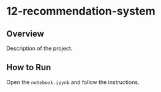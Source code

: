 # 12-recommendation-system
## Overview
Description of the project.
## How to Run
Open the `notebook.ipynb` and follow the instructions.
